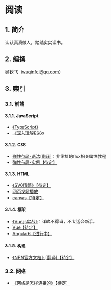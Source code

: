  # 阅读

## 1. 简介

认认真真做人，踏踏实实读书。

## 2. 编撰

吴钦飞（wuqinfei@qq.com）

## 3. 索引

### 3.1. 前端

#### 3.1.1. JavaScript

* [《TypeScript》](./TypeScript)
* [《深入理解ES6》](./深入理解ES6)

#### 3.1.2. CSS

* [弹性布局-语法[翻译]](./blog/2018/06/01.弹性布局-语法.md)：非常好的flex相关属性教程
* [弹性布局-实例【待定】](./blog/2018/06/02.弹性布局-实例.md)

#### 3.1.3. HTML

* [《SVG精髓》【待定】](./SVG精髓)
* [网页视频播放](./blog/2018/07/04.视频播放（包括IE8）.md)
* [canvas【待定】](./canvas)

#### 3.1.4. 框架

* [《Vue.js实战》](./Vue.js实战)：详略不得当，不太适合新手。
* [Vue【待定】](./Vue)
* [Angular6【进行中】](./Angular6)

#### 3.1.5. 构建

* [《NPM官方文档》[翻译]【待定】](./NPM官方文档)

### 3.2. 网络

* [《网络是怎样连接的》【待定】](./网络是怎样连接的)
